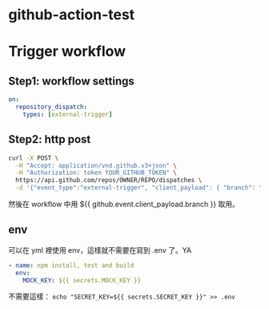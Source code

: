 # github-action-test

# Trigger workflow

## Step1: workflow settings
```yml
on:
  repository_dispatch:
    types: [external-trigger]
```

## Step2: http post
```bash
curl -X POST \
  -H "Accept: application/vnd.github.v3+json" \
  -H "Authorization: token YOUR_GITHUB_TOKEN" \
  https://api.github.com/repos/OWNER/REPO/dispatches \
  -d '{"event_type":"external-trigger", "client_payload": { "branch": "mock-branch"} }'
```
然後在 workflow 中用 ${{ github.event.client_payload.branch }} 取用。

## env
可以在 yml 裡使用 env，這樣就不需要在寫到 .env 了。YA
```yml
- name: npm install, test and build
  env:
    MOCK_KEY: ${{ secrets.MOCK_KEY }}
```

不需要這樣：
`echo "SECRET_KEY=${{ secrets.SECRET_KEY }}" >> .env`